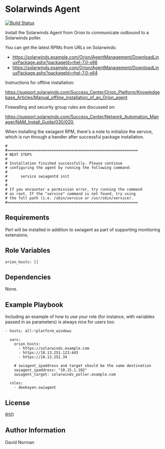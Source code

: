 Solarwinds Agent
=========

[![Build Status](https://travis-ci.org/deekayen/ansible-role-swiagent.svg?branch=main)](https://travis-ci.org/deekayen/ansible-role-swiagent)

Install the Solarwinds Agent from Orion to communicate outbound to a Solarwinds poller.

You can get the latest RPMs from URLs on Solarwinds:

* https://solarwinds.example.com/Orion/AgentManagement/DownloadLinuxPackage.ashx?packageId=rhel-7.0-x86
* https://solarwinds.example.com/Orion/AgentManagement/DownloadLinuxPackage.ashx?packageId=rhel-7.0-x64

Instructions for offline installation:

https://support.solarwinds.com/Success_Center/Orion_Platform/Knowledgebase_Articles/Manual_offline_installation_of_an_Orion_agent

Firewalling and security group rules are discussed on:

https://support.solarwinds.com/Success_Center/Network_Automation_Manager/NAM_Install_Guide/030/020,

When installing the swiagent RPM, there's a note to initialize the service, which is run through a handler after successful package installation.

```
#
#===========================================================
# NEXT STEPS
#
# Installation finished successfully. Please continue
# configuring the agent by running the following command:
#
#      service swiagentd init
#
#
# If you encounter a permission error, try running the command
# as root. If the "service" command is not found, try using
# the full path (i.e. /sbin/service or /usr/sbin/service).
#===========================================================
```

Requirements
------------

Perl will be installed in addition to swiagent as part of supporting monitoring extensions.

Role Variables
--------------

```
orion_hosts: []
```

Dependencies
------------

None.

Example Playbook
----------------

Including an example of how to use your role (for instance, with variables passed in as parameters) is always nice for users too:

    - hosts: all:!platform_windows

      vars:
        orion_hosts:
          - https://solarwinds.example.com
          - https://10.13.251.123:443
          - https://10.13.251.34

        # swiagent_ipaddress and target should be the same destination
        swiagent_ipaddress: "10.15.1.102"
        swiagent_target: solarwinds_poller.example.com

      roles:
        - deekayen.swiagent

License
-------

BSD

Author Information
------------------

David Norman
